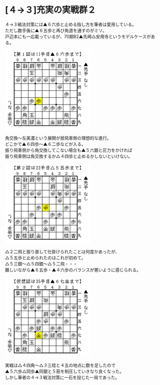 # [４→３]充実の実戦群２  

４→３戦法対策には▲６六歩と止める指し方を筆者は愛用している。  
ただし数手後に▲６五歩と再び角道を通すのがミソ。  
戸辺本にも一応載っているが、70期B2▲先崎△安用寺というモデルケースがある。  

![](images/20131015014721.png)  

角交換～左美濃という展開が居飛車側の理想的な進行。  
どこかで▲６四歩～▲６二歩などが入る。  
振り飛車側から角交換してこない場合も▲５六銀と圧力をかければ  
振り飛車側は角交換するか△４四歩と止めるかしないといけない。  

![](images/20131015014722.png)  

△２二飛と振り直して仕掛けられたことは何度かあったが、  
△５五歩と止められたのはこれが初めて。  
△５三銀～△５四銀～△５二飛・・・  
難しいながら▲６五歩・▲４六歩のバランスが悪いように感じられる。  

![](images/20131015014720.png)  

実戦は△４四角～△３三桂と４五の地点に数を足したので  
▲５六歩△同歩▲同銀と５筋を制圧していきなり良くなった。  
しかし筆者の４→３戦法対策に一石を投じた一局であった。  

